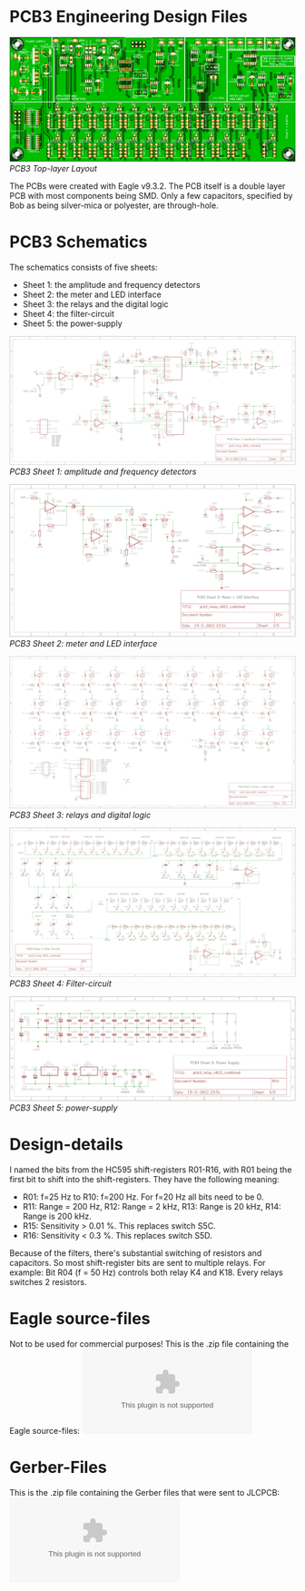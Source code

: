 # PCB3 Engineering Design Files
![PCB3 Layout top-layer](img/PCB3_Front.png)<br>
*PCB3 Top-layer Layout*

The PCBs were created with Eagle v9.3.2. The PCB itself is a double layer PCB with most components being SMD. Only a few capacitors, specified by Bob as being silver-mica or polyester, are through-hole.

# PCB3 Schematics
The schematics consists of five sheets:
- Sheet 1: the amplitude and frequency detectors
- Sheet 2: the meter and LED interface
- Sheet 3: the relays and the digital logic
- Sheet 4: the filter-circuit
- Sheet 5: the power-supply

![PCB3 Sheet 1 Schematic](img/PCB3_Schematics1.png)<br>
*PCB3 Sheet 1: amplitude and frequency detectors*

![PCB3 Sheet 2 Schematic](img/PCB3_Schematics2.png)<br>
*PCB3 Sheet 2: meter and LED interface*

![PCB3 Sheet 3 Schematic](img/PCB3_Schematics3.png)<br>
*PCB3 Sheet 3: relays and digital logic*

![PCB3 Sheet 4 Schematic](img/PCB3_Schematics4.png)<br>
*PCB3 Sheet 4: Filter-circuit*

![PCB3 Sheet 5 Schematic](img/PCB3_Schematics5.png)<br>
*PCB3 Sheet 5: power-supply*

# Design-details
I named the bits from the HC595 shift-registers R01-R16, with R01 being the first bit to shift into the shift-registers. They have the following meaning:
- R01: f=25 Hz to R10: f=200 Hz. For f=20 Hz all bits need to be 0.
- R11: Range = 200 Hz, R12: Range = 2 kHz, R13: Range is 20 kHz, R14: Range is 200 kHz.
- R15: Sensitivity > 0.01 %. This replaces switch S5C.
- R16: Sensitivity < 0.3 %. This replaces switch S5D.

Because of the filters, there's substantial switching of resistors and capacitors. So most shift-register bits are sent to multiple relays. For example: Bit R04 (f = 50 Hz) controls both relay K4 and K18. Every relays switches 2 resistors.

# Eagle source-files
Not to be used for commercial purposes!
This is the .zip file containing the Eagle source-files: ![PCB3 Eagle Files](img/PCB3_Eagle.zip)

# Gerber-Files
This is the .zip file containing the Gerber files that were sent to JLCPCB: ![PCB3 Gerber Files](img/pcb3_relay_v021_combined_2022-05-20.zip)


